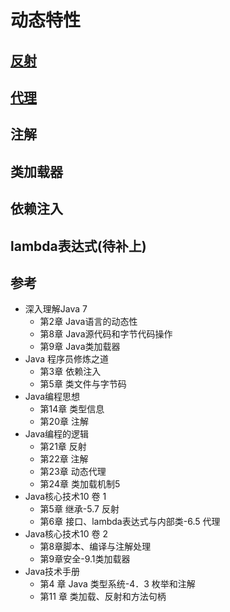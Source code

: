 # 动态特性



##  [反射](reflect.md)




##  [代理](proxy.md)



##  注解


##  类加载器


##  依赖注入


##  lambda表达式(待补上)


##  参考
- 深入理解Java 7
  - 第2章 Java语言的动态性
  - 第8章 Java源代码和字节代码操作
  - 第9章 Java类加载器
- Java 程序员修炼之道
  - 第3章 依赖注入
  - 第5章 类文件与字节码
- Java编程思想
  - 第14章 类型信息
  - 第20章 注解
- Java编程的逻辑
  - 第21章 反射
  - 第22章 注解
  - 第23章 动态代理
  - 第24章 类加载机制5
- Java核心技术10 卷 1
  - 第5章 继承-5.7 反射
  - 第6章 接口、lambda表达式与内部类-6.5 代理
- Java核心技术10 卷 2
  - 第8章脚本、编译与注解处理
  - 第9章安全-9.1类加载器
- Java技术手册
  - 第4 章 Java 类型系统-4．3 枚举和注解
  - 第11 章 类加载、反射和方法句柄

